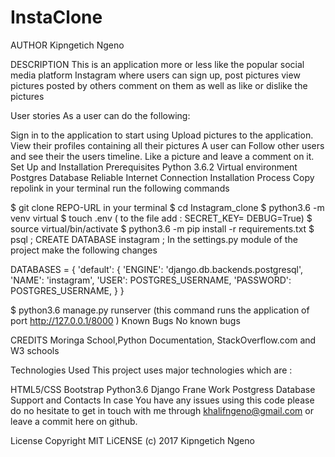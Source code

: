 # InstaClone

AUTHOR
Kipngetich Ngeno

DESCRIPTION
This is an application more or less like the popular social media platform Instagram where users can sign up, post pictures view pictures posted by others comment on them as well as like or dislike the pictures

User stories
As a user can do the following:

Sign in to the application to start using
Upload pictures to the application.
View their profiles containing all their pictures
A user can Follow other users and see their the users timeline.
Like a picture and leave a comment on it.
Set Up and Installation
Prerequisites
Python 3.6.2
Virtual environment
Postgres Database
Reliable Internet Connection
Installation Process
Copy repolink
in your terminal run the following commands

$ git clone REPO-URL in your terminal
$ cd Instagram_clone
$ python3.6 -m venv virtual
$ touch .env ( to the file add : SECRET_KEY= DEBUG=True)
$ source virtual/bin/activate
$ python3.6 -m pip install -r requirements.txt
$ psql ; CREATE DATABASE instagram ;
In the settings.py module of the project make the following changes

DATABASES = { 'default': { 'ENGINE': 'django.db.backends.postgresql', 'NAME': 'instagram', 'USER': POSTGRES_USERNAME, 'PASSWORD': POSTGRES_USERNAME, } }

$ python3.6 manage.py runserver (this command runs the application of port http://127.0.0.1/8000 )
Known Bugs
No known bugs

CREDITS
Moringa School,Python Documentation, StackOverflow.com and W3 schools

Technologies Used
This project uses major technologies which are :

HTML5/CSS
Bootstrap
Python3.6
Django Frane Work
Postgress Database
Support and Contacts
In case You have any issues using this code please do no hesitate to get in touch with me through khalifngeno@gmail.com or leave a commit here on github.

License
Copyright MIT LiCENSE (c) 2017 Kipngetich Ngeno